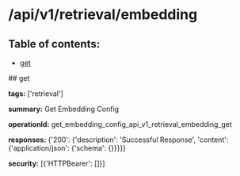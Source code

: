 # /api/v1/retrieval/embedding

## Table of contents:
- [get](#get)

<a name="get" />
## get

**tags:** ['retrieval']

**summary:** Get Embedding Config

**operationId:** get_embedding_config_api_v1_retrieval_embedding_get

**responses:** {'200': {'description': 'Successful Response', 'content': {'application/json': {'schema': {}}}}}

**security:** [{'HTTPBearer': []}]

